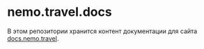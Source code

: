 # nemo.travel.docs

В этом репозитории хранится контент документации для сайта [docs.nemo.travel](http://docs.nemo.travel).
